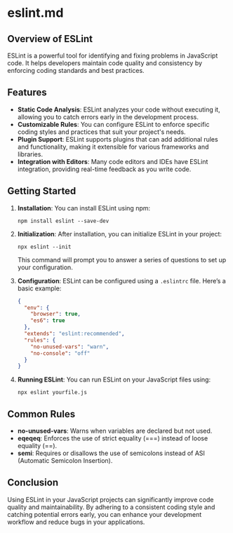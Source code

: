 # eslint.md

## Overview of ESLint

ESLint is a powerful tool for identifying and fixing problems in JavaScript code. It helps developers maintain code quality and consistency by enforcing coding standards and best practices.

## Features

- **Static Code Analysis**: ESLint analyzes your code without executing it, allowing you to catch errors early in the development process.
- **Customizable Rules**: You can configure ESLint to enforce specific coding styles and practices that suit your project's needs.
- **Plugin Support**: ESLint supports plugins that can add additional rules and functionality, making it extensible for various frameworks and libraries.
- **Integration with Editors**: Many code editors and IDEs have ESLint integration, providing real-time feedback as you write code.

## Getting Started

1. **Installation**: You can install ESLint using npm:

   ```
   npm install eslint --save-dev
   ```

2. **Initialization**: After installation, you can initialize ESLint in your project:

   ```
   npx eslint --init
   ```

   This command will prompt you to answer a series of questions to set up your configuration.

3. **Configuration**: ESLint can be configured using a `.eslintrc` file. Here’s a basic example:

   ```json
   {
     "env": {
       "browser": true,
       "es6": true
     },
     "extends": "eslint:recommended",
     "rules": {
       "no-unused-vars": "warn",
       "no-console": "off"
     }
   }
   ```

4. **Running ESLint**: You can run ESLint on your JavaScript files using:

   ```
   npx eslint yourfile.js
   ```

## Common Rules

- **no-unused-vars**: Warns when variables are declared but not used.
- **eqeqeq**: Enforces the use of strict equality (===) instead of loose equality (==).
- **semi**: Requires or disallows the use of semicolons instead of ASI (Automatic Semicolon Insertion).

## Conclusion

Using ESLint in your JavaScript projects can significantly improve code quality and maintainability. By adhering to a consistent coding style and catching potential errors early, you can enhance your development workflow and reduce bugs in your applications.